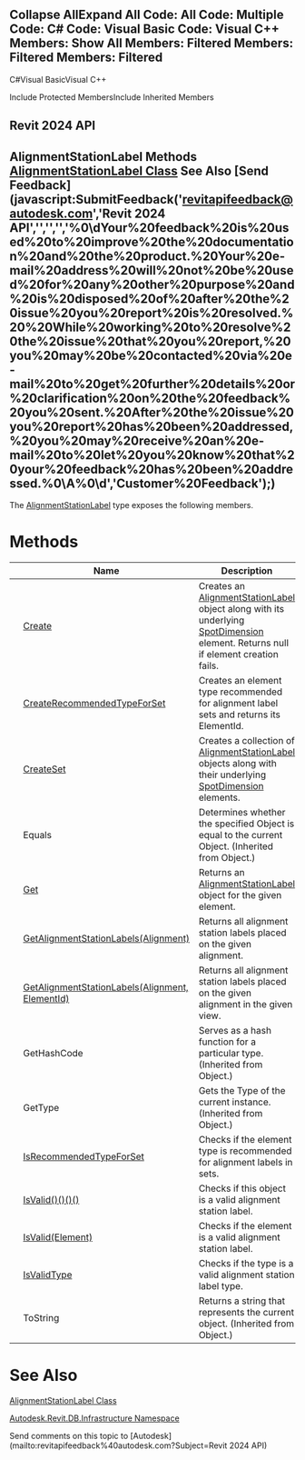 ﻿

Collapse AllExpand All Code: All Code: Multiple Code: C# Code: Visual Basic Code: Visual C++  Members: Show All Members: Filtered Members: Filtered Members: Filtered   
---  
  
C#Visual BasicVisual C++

Include Protected MembersInclude Inherited Members

Revit 2024 API  
---  
AlignmentStationLabel Methods  
[AlignmentStationLabel Class](5c51c34b-8b34-99fe-d8c6-b6f1ba7caba7.md) See Also [Send Feedback](javascript:SubmitFeedback\('revitapifeedback@autodesk.com','Revit 2024 API','','','','%0\\dYour%20feedback%20is%20used%20to%20improve%20the%20documentation%20and%20the%20product.%20Your%20e-mail%20address%20will%20not%20be%20used%20for%20any%20other%20purpose%20and%20is%20disposed%20of%20after%20the%20issue%20you%20report%20is%20resolved.%20%20While%20working%20to%20resolve%20the%20issue%20that%20you%20report,%20you%20may%20be%20contacted%20via%20e-mail%20to%20get%20further%20details%20or%20clarification%20on%20the%20feedback%20you%20sent.%20After%20the%20issue%20you%20report%20has%20been%20addressed,%20you%20may%20receive%20an%20e-mail%20to%20let%20you%20know%20that%20your%20feedback%20has%20been%20addressed.%0\\A%0\\d','Customer%20Feedback'\);)  
---  
  
The [AlignmentStationLabel](5c51c34b-8b34-99fe-d8c6-b6f1ba7caba7.md) type exposes the following members.

# Methods

|  | Name | Description |
| --- | --- | --- |
|  | [Create](eb69d2d4-5a55-6402-ae7b-d1049fdba2d4.md) | Creates an [AlignmentStationLabel](5c51c34b-8b34-99fe-d8c6-b6f1ba7caba7.md) object along with its underlying [SpotDimension](f3c633ac-1595-cb8d-5c1b-66eb3eefb433.md) element. Returns null if element creation fails. |
|  | [CreateRecommendedTypeForSet](39150210-06f8-595d-d255-879d7e2e25e3.md) | Creates an element type recommended for alignment label sets and returns its ElementId. |
|  | [CreateSet](bbb3fb20-cbc6-f6aa-cc23-ae7ad73747b3.md) | Creates a collection of [AlignmentStationLabel](5c51c34b-8b34-99fe-d8c6-b6f1ba7caba7.md) objects along with their underlying [SpotDimension](f3c633ac-1595-cb8d-5c1b-66eb3eefb433.md) elements. |
|  | Equals | Determines whether the specified Object is equal to the current Object. (Inherited from Object.) |
|  | [Get](f13fa262-5cd2-8bf8-ca0f-ed6c4768c129.md) | Returns an [AlignmentStationLabel](5c51c34b-8b34-99fe-d8c6-b6f1ba7caba7.md) object for the given element. |
|  | [GetAlignmentStationLabels(Alignment)](0cae55cf-ef69-817a-d284-65f2141761f9.md) | Returns all alignment station labels placed on the given alignment. |
|  | [GetAlignmentStationLabels(Alignment, ElementId)](e078bd76-8b9d-d02b-5fb7-ddfafa988f65.md) | Returns all alignment station labels placed on the given alignment in the given view. |
|  | GetHashCode | Serves as a hash function for a particular type.  (Inherited from Object.) |
|  | GetType | Gets the Type of the current instance. (Inherited from Object.) |
|  | [IsRecommendedTypeForSet](df3f1355-5c15-5665-23e6-520ce91c8815.md) | Checks if the element type is recommended for alignment labels in sets. |
|  | [IsValid()()()()](6bf584e2-0e6c-418a-e1e4-8d1ea21554a8.md) | Checks if this object is a valid alignment station label. |
|  | [IsValid(Element)](0e2a45b1-c04d-280b-bd73-588a7370245e.md) | Checks if the element is a valid alignment station label. |
|  | [IsValidType](ff11b964-e6e7-9dad-fbf1-461244fcf010.md) | Checks if the type is a valid alignment station label type. |
|  | ToString | Returns a string that represents the current object. (Inherited from Object.) |
  
# See Also

[AlignmentStationLabel Class](5c51c34b-8b34-99fe-d8c6-b6f1ba7caba7.md)

[Autodesk.Revit.DB.Infrastructure Namespace](cedea963-42a0-acf8-0f0e-5477c4212ae9.md)

Send comments on this topic to [Autodesk](mailto:revitapifeedback%40autodesk.com?Subject=Revit 2024 API)